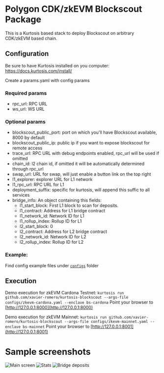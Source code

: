 # Polygon CDK/zkEVM Blockscout Package
This is a Kurtosis based stack to deploy Blockscout on arbitrary CDK/zkEVM based chain.

## Configuration
Be sure to have Kurtosis installed on you computer: https://docs.kurtosis.com/install/

Create a params.yaml with config params
### Required params
- rpc_url: RPC URL
- ws_url: WS URL

### Optional params
- blockscout_public_port: port on which you'll have Blockscout available, 8000 by default
- blockscout_public_ip: public ip if you want to expose blockscout for remote access
- trace_url: RPC URL with debug endpoints enabled, rpc_url will be used if omitted
- chain_id: l2 chain id, if omitted it will be automatically determined through rpc_url
- swap_url: URL for swap, will just enable a button link on the top right
- l1_explorer: explorer URL for L1 network
- l1_rpc_url: RPC URL for L1
- deployment_suffix: specific for kurtosis, will append this suffic to all services
- bridge_info: An object containing this fields:
    - l1_start_block: First L1 block to scan for deposits.
    - l1_contract: Address for L1 bridge contract
    - l1_network_id: Network ID for L1
    - l1_rollup_index: Rollup ID for L1
    - l2_start_block: 0
    - l2_contract: Address for L2 bridge contract
    - l2_network_id: Network ID for L2
    - l2_rollup_index: Rollup ID for L2

### Example:
Find config example files under [```configs```](configs) folder

## Execution
Demo execution for zkEVM Cardona Testnet:
```kurtosis run github.com/xavier-romero/kurtosis-blockscout --args-file configs/zkevm-cardona.yaml --enclave bs-cardona```
Point your browser to [http://127.0.0.1:8000](http://127.0.0.1:8000)

Demo execution for zkEVM Mainnet:
```kurtosis run github.com/xavier-romero/kurtosis-blockscout --args-file configs/zkevm-mainnet.yaml --enclave bs-mainnet```
Point your browser to [http://127.0.0.1:8001](http://127.0.0.1:8001)


# Sample screenshots

![Main screen](files/sample-main.png)
![Stats](files/sample-stats.png)
![Bridge deposits](files/sample-bridge.png)
